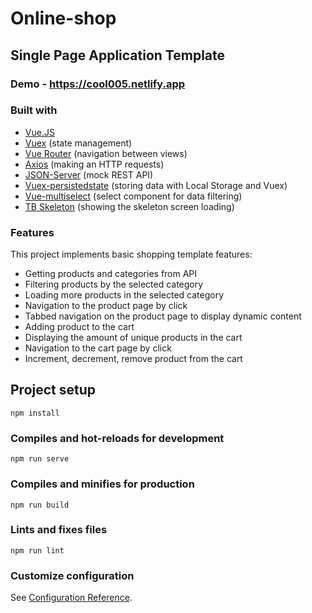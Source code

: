 # Online-shop

## Single Page Application Template

### Demo - <https://cool005.netlify.app>

### Built with

* [Vue.JS](https://vuejs.org/)
* [Vuex](https://vuex.vuejs.org/) (state management)
* [Vue Router](https://router.vuejs.org/) (navigation between views)
* [Axios](https://axios-http.com/) (making an HTTP requests)
* [JSON-Server](https://github.com/typicode/json-server) (mock REST API)
* [Vuex-persistedstate](https://www.npmjs.com/package/vuex-persistedstate) (storing data with Local Storage and Vuex)
* [Vue-multiselect](https://vue-multiselect.js.org/) (select component for data filtering)
* [TB Skeleton](https://github.com/anthinkingcoder/tb-skeleton) (showing the skeleton screen loading)

### Features

This project implements basic shopping template features:

* Getting products and categories from API
* Filtering products by the selected category
* Loading more products in the selected category
* Navigation to the product page by click
* Tabbed navigation on the product page to display dynamic content
* Adding product to the cart
* Displaying the amount of unique products in the cart
* Navigation to the cart page by click
* Increment, decrement, remove product from the cart 

## Project setup
```
npm install
```

### Compiles and hot-reloads for development
```
npm run serve
```

### Compiles and minifies for production
```
npm run build
```

### Lints and fixes files
```
npm run lint
```

### Customize configuration
See [Configuration Reference](https://cli.vuejs.org/config/).
